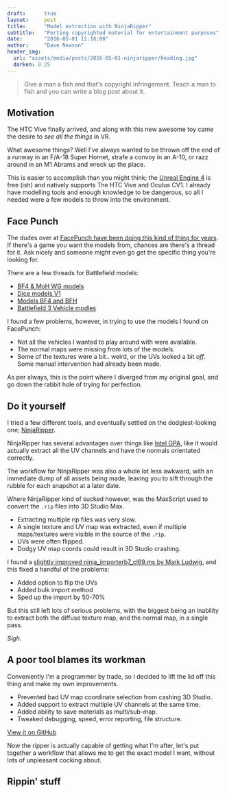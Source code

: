```yaml
---
draft:      true
layout:     post
title:      "Model extraction with NinjaRipper"
subtitle:   "Porting copyrighted material for entertainment purposes"
date:       "2016-05-01 12:18:00"
author:     "Dave Newson"
header_img:
  url: "assets/media/posts/2016-05-01-ninjaripper/heading.jpg"
  darken: 0.25
---
```


> Give a man a fish and that's copyright infringement. Teach a man to fish and you can write a blog post about it.

## Motivation

The HTC Vive finally arrived, and along with this new awesome toy came the desire to *see all the things* in VR.

What awesome things? Well I've always wanted to be thrown off the end of a runway in an F/A-18 Super Hornet,
strafe a convoy in an A-10, or razz around in an M1 Abrams and wreck up the place.

This is easier to accomplish than you might think; the [Unreal Engine 4](https://www.unrealengine.com/) is free (ish) and
natively supports The HTC Vive and Oculus CV1.
I already have modelling tools and enough knowledge to be dangerous, so all I needed were a few models to throw
into the environment.

## Face Punch

The dudes over at [FacePunch have been doing this kind of thing for years](https://facepunch.com/forumdisplay.php?f=40).
If there's a game you want the models from, chances are there's a thread for it.  Ask nicely and someone might even go
get the specific thing you're looking for.

There are a few threads for Battlefield models:
 - [BF4 & MoH WG models](https://facepunch.com/showthread.php?t=1396674)
 - [Dice models V1](https://facepunch.com/showthread.php?t=1320985)
 - [Models BF4 and BFH](https://facepunch.com/showthread.php?t=1458438)
 - [Battlefield 3 Vehicle modles](https://facepunch.com/showthread.php?t=1290750)

I found a few problems, however, in trying to use the models I found on FacePunch:
 - Not all the vehicles I wanted to play around with were available.
 - The normal maps were missing from lots of the models.
 - Some of the textures were a bit.. weird, or the UVs looked a bit _off_. Some manual intervention had already been made.

As per always, this is the point where I diverged from my original goal, and go down the rabbit hole of trying for perfection.

## Do it yourself

I tried a few different tools, and eventually settled on the dodgiest-looking one; [NinjaRipper](http://cgig.ru/ninjaripper/).

NinjaRipper has several advantages over things like [Intel GPA](https://facepunch.com/showthread.php?t=1438007),
like it would actually extract all the UV channels and have the normals orientated correctly.

The workflow for NinjaRipper was also a whole lot less awkward, with an immediate dump of all assets being made,
leaving you to sift through the rubble for each snapshot at a later date.

Where NinjaRipper kind of sucked however, was the MaxScript used to convert the `.rip` files into 3D Studio Max.

 - Extracting multiple rip files was very slow.
 - A single texture and UV map was extracted, even if multiple maps/textures were visible in the source of the `.rip`.
 - UVs were often flipped.
 - Dodgy UV map coords could result in 3D Studio crashing.

I found a [slightly improved ninja_importerb7_cl69.ms by Mark Ludwig](http://forum.xentax.com/viewtopic.php?p=83507&sid=9692c5110a4442150b8161d976205f22#p83507),
and this fixed a handful of the problems:

 - Added option to flip the UVs
 - Added bulk import method
 - Sped up the import by 50-70%

But this still left lots of serious problems, with the biggest being an inability to extract both the diffuse texture
map, and the normal map, in a single pass.

_Sigh._

## A poor tool blames its workman

Conveniently I'm a programmer by trade, so I decided to lift the lid off this thing and make my own improvements.

 - Prevented bad UV map coordinate selection from cashing 3D Studio.
 - Added support to extract multiple UV channels at the same time.
 - Added ability to save materials as multi/sub-map.
 - Tweaked debugging, speed, error reporting, file structure.

<a href="https://github.com/dave-newson/ninja-ripper-ms" class="btn btn-primary">View it on GitHub</a>

Now the ripper is actually capable of getting what I'm after, let's put together a workflow that allows me to get the
exact model I want, without lots of unpleasant cocking about.

## Rippin' stuff















